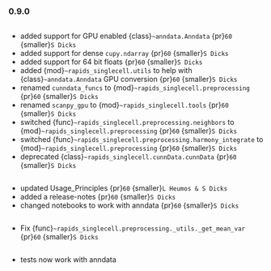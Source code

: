 ### 0.9.0

```{rubric} Features
```
* added support for GPU enabled {class}`~anndata.Anndata` {pr}`60` {smaller}`S Dicks`
* added support for dense `cupy.ndarray` {pr}`60` {smaller}`S Dicks`
* added support for 64 bit floats {pr}`60` {smaller}`S Dicks`
* added {mod}`~rapids_singlecell.utils` to help with {class}`~anndata.Anndata` GPU conversion  {pr}`60` {smaller}`S Dicks`
* renamed `cunndata_funcs` to {mod}`~rapids_singlecell.preprocessing` {pr}`60` {smaller}`S Dicks`
* renamed `scanpy_gpu` to {mod}`~rapids_singlecell.tools` {pr}`60` {smaller}`S Dicks`
* switched {func}`~rapids_singlecell.preprocessing.neighbors` to {mod}`~rapids_singlecell.preprocessing` {pr}`60` {smaller}`S Dicks`
* switched {func}`~rapids_singlecell.preprocessing.harmony_integrate` to {mod}`~rapids_singlecell.preprocessing` {pr}`60` {smaller}`S Dicks`
* deprecated {class}`~rapids_singlecell.cunnData.cunnData` {pr}`60` {smaller}`S Dicks`

```{rubric} Docs
```
* updated Usage_Principles {pr}`60` {smaller}`L Heumos & S Dicks`
* added a release-notes {pr}`60` {smaller}`S Dicks`
* changed notebooks to work with anndata {pr}`60` {smaller}`S Dicks`

```{rubric} Bug fixes
```

* Fix  {func}`~rapids_singlecell.preprocessing._utils._get_mean_var` {pr}`60` {smaller}`S Dicks`


```{rubric} Misc
```

* tests now work with anndata
